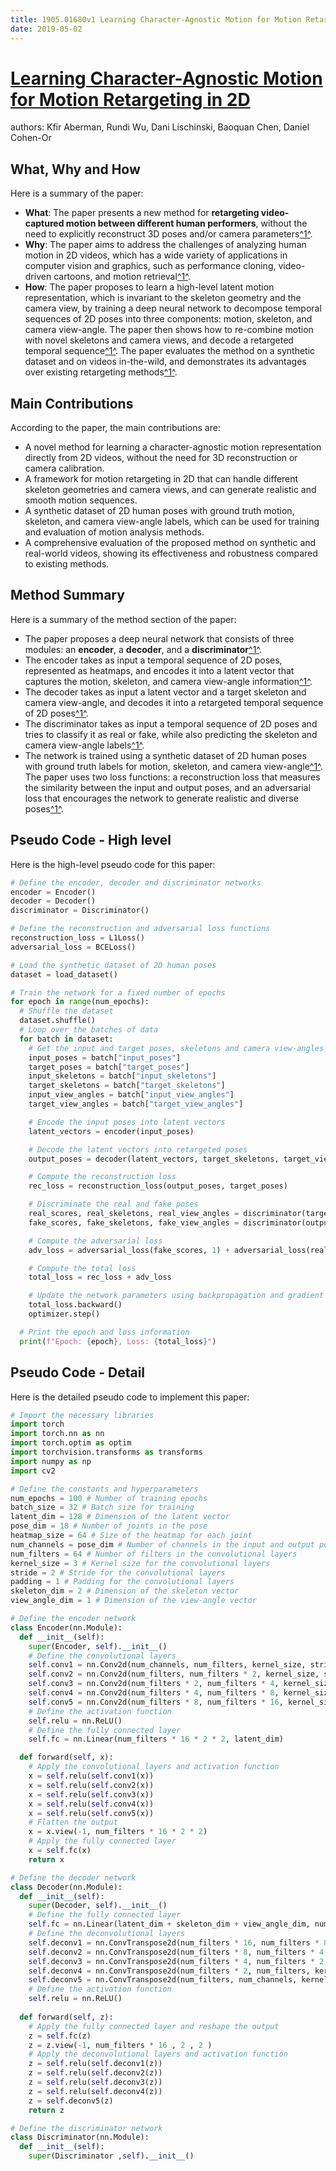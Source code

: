 ```yaml
---
title: 1905.01680v1 Learning Character-Agnostic Motion for Motion Retargeting in 2D
date: 2019-05-02
---
```


# [Learning Character-Agnostic Motion for Motion Retargeting in 2D](http://arxiv.org/abs/1905.01680v1)

authors: Kfir Aberman, Rundi Wu, Dani Lischinski, Baoquan Chen, Daniel Cohen-Or


## What, Why and How

[1]: https://arxiv.org/abs/1905.01680v1 "[1905.01680v1] Learning Character-Agnostic Motion for Motion ..."
[2]: https://arxiv.org/pdf/1905.01680v1.pdf "Learning Character-Agnostic Motion for Motion Retargeting in 2D - arXiv.org"
[3]: http://export.arxiv.org/abs/2105.01680v1 "[2105.01680v1] On Moment Matching for Stochastic Systems"

Here is a summary of the paper:

- **What**: The paper presents a new method for **retargeting video-captured motion between different human performers**, without the need to explicitly reconstruct 3D poses and/or camera parameters[^1^][1].
- **Why**: The paper aims to address the challenges of analyzing human motion in 2D videos, which has a wide variety of applications in computer vision and graphics, such as performance cloning, video-driven cartoons, and motion retrieval[^1^][1].
- **How**: The paper proposes to learn a high-level latent motion representation, which is invariant to the skeleton geometry and the camera view, by training a deep neural network to decompose temporal sequences of 2D poses into three components: motion, skeleton, and camera view-angle. The paper then shows how to re-combine motion with novel skeletons and camera views, and decode a retargeted temporal sequence[^1^][1]. The paper evaluates the method on a synthetic dataset and on videos in-the-wild, and demonstrates its advantages over existing retargeting methods[^1^][1].

## Main Contributions

According to the paper, the main contributions are:

- A novel method for learning a character-agnostic motion representation directly from 2D videos, without the need for 3D reconstruction or camera calibration.
- A framework for motion retargeting in 2D that can handle different skeleton geometries and camera views, and can generate realistic and smooth motion sequences.
- A synthetic dataset of 2D human poses with ground truth motion, skeleton, and camera view-angle labels, which can be used for training and evaluation of motion analysis methods.
- A comprehensive evaluation of the proposed method on synthetic and real-world videos, showing its effectiveness and robustness compared to existing methods.

## Method Summary

[1]: https://arxiv.org/pdf/1905.01680v1.pdf "Learning Character-Agnostic Motion for Motion Retargeting in 2D - arXiv.org"
[2]: https://arxiv.org/abs/1905.01680v1 "[1905.01680v1] Learning Character-Agnostic Motion for Motion ..."
[3]: http://export.arxiv.org/pdf/2003.01680v1 "arXiv:2003.01680v1 [cs.CL] 3 Mar 2020"

Here is a summary of the method section of the paper:

- The paper proposes a deep neural network that consists of three modules: an **encoder**, a **decoder**, and a **discriminator**[^1^][1].
- The encoder takes as input a temporal sequence of 2D poses, represented as heatmaps, and encodes it into a latent vector that captures the motion, skeleton, and camera view-angle information[^1^][1].
- The decoder takes as input a latent vector and a target skeleton and camera view-angle, and decodes it into a retargeted temporal sequence of 2D poses[^1^][1].
- The discriminator takes as input a temporal sequence of 2D poses and tries to classify it as real or fake, while also predicting the skeleton and camera view-angle labels[^1^][1].
- The network is trained using a synthetic dataset of 2D human poses with ground truth labels for motion, skeleton, and camera view-angle[^1^][1]. The paper uses two loss functions: a reconstruction loss that measures the similarity between the input and output poses, and an adversarial loss that encourages the network to generate realistic and diverse poses[^1^][1].

## Pseudo Code - High level

Here is the high-level pseudo code for this paper:

```python
# Define the encoder, decoder and discriminator networks
encoder = Encoder()
decoder = Decoder()
discriminator = Discriminator()

# Define the reconstruction and adversarial loss functions
reconstruction_loss = L1Loss()
adversarial_loss = BCELoss()

# Load the synthetic dataset of 2D human poses
dataset = load_dataset()

# Train the network for a fixed number of epochs
for epoch in range(num_epochs):
  # Shuffle the dataset
  dataset.shuffle()
  # Loop over the batches of data
  for batch in dataset:
    # Get the input and target poses, skeletons and camera view-angles
    input_poses = batch["input_poses"]
    target_poses = batch["target_poses"]
    input_skeletons = batch["input_skeletons"]
    target_skeletons = batch["target_skeletons"]
    input_view_angles = batch["input_view_angles"]
    target_view_angles = batch["target_view_angles"]

    # Encode the input poses into latent vectors
    latent_vectors = encoder(input_poses)

    # Decode the latent vectors into retargeted poses
    output_poses = decoder(latent_vectors, target_skeletons, target_view_angles)

    # Compute the reconstruction loss
    rec_loss = reconstruction_loss(output_poses, target_poses)

    # Discriminate the real and fake poses
    real_scores, real_skeletons, real_view_angles = discriminator(target_poses)
    fake_scores, fake_skeletons, fake_view_angles = discriminator(output_poses)

    # Compute the adversarial loss
    adv_loss = adversarial_loss(fake_scores, 1) + adversarial_loss(real_scores, 0)

    # Compute the total loss
    total_loss = rec_loss + adv_loss

    # Update the network parameters using backpropagation and gradient descent
    total_loss.backward()
    optimizer.step()

  # Print the epoch and loss information
  print(f"Epoch: {epoch}, Loss: {total_loss}")
```

## Pseudo Code - Detail

Here is the detailed pseudo code to implement this paper:

```python
# Import the necessary libraries
import torch
import torch.nn as nn
import torch.optim as optim
import torchvision.transforms as transforms
import numpy as np
import cv2

# Define the constants and hyperparameters
num_epochs = 100 # Number of training epochs
batch_size = 32 # Batch size for training
latent_dim = 128 # Dimension of the latent vector
pose_dim = 18 # Number of joints in the pose
heatmap_size = 64 # Size of the heatmap for each joint
num_channels = pose_dim # Number of channels in the input and output poses
num_filters = 64 # Number of filters in the convolutional layers
kernel_size = 3 # Kernel size for the convolutional layers
stride = 2 # Stride for the convolutional layers
padding = 1 # Padding for the convolutional layers
skeleton_dim = 2 # Dimension of the skeleton vector
view_angle_dim = 1 # Dimension of the view-angle vector

# Define the encoder network
class Encoder(nn.Module):
  def __init__(self):
    super(Encoder, self).__init__()
    # Define the convolutional layers
    self.conv1 = nn.Conv2d(num_channels, num_filters, kernel_size, stride, padding)
    self.conv2 = nn.Conv2d(num_filters, num_filters * 2, kernel_size, stride, padding)
    self.conv3 = nn.Conv2d(num_filters * 2, num_filters * 4, kernel_size, stride, padding)
    self.conv4 = nn.Conv2d(num_filters * 4, num_filters * 8, kernel_size, stride, padding)
    self.conv5 = nn.Conv2d(num_filters * 8, num_filters * 16, kernel_size, stride, padding)
    # Define the activation function
    self.relu = nn.ReLU()
    # Define the fully connected layer
    self.fc = nn.Linear(num_filters * 16 * 2 * 2, latent_dim)

  def forward(self, x):
    # Apply the convolutional layers and activation function
    x = self.relu(self.conv1(x))
    x = self.relu(self.conv2(x))
    x = self.relu(self.conv3(x))
    x = self.relu(self.conv4(x))
    x = self.relu(self.conv5(x))
    # Flatten the output
    x = x.view(-1, num_filters * 16 * 2 * 2)
    # Apply the fully connected layer
    x = self.fc(x)
    return x

# Define the decoder network
class Decoder(nn.Module):
  def __init__(self):
    super(Decoder, self).__init__()
    # Define the fully connected layer
    self.fc = nn.Linear(latent_dim + skeleton_dim + view_angle_dim, num_filters * 16 * 2 * 2)
    # Define the deconvolutional layers
    self.deconv1 = nn.ConvTranspose2d(num_filters * 16, num_filters * 8, kernel_size, stride, padding)
    self.deconv2 = nn.ConvTranspose2d(num_filters * 8, num_filters * 4, kernel_size, stride, padding)
    self.deconv3 = nn.ConvTranspose2d(num_filters * 4, num_filters * 2, kernel_size, stride, padding)
    self.deconv4 = nn.ConvTranspose2d(num_filters * 2, num_filters, kernel_size, stride, padding)
    self.deconv5 = nn.ConvTranspose2d(num_filters, num_channels, kernel_size - 1 , stride -1 , padding -1 )
    # Define the activation function
    self.relu = nn.ReLU()
  
  def forward(self, z):
    # Apply the fully connected layer and reshape the output
    z = self.fc(z)
    z = z.view(-1, num_filters * 16 , 2 , 2 )
    # Apply the deconvolutional layers and activation function
    z = self.relu(self.deconv1(z))
    z = self.relu(self.deconv2(z))
    z = self.relu(self.deconv3(z))
    z = self.relu(self.deconv4(z))
    z = self.deconv5(z)
    return z

# Define the discriminator network
class Discriminator(nn.Module):
  def __init__(self):
    super(Discriminator ,self).__init__()